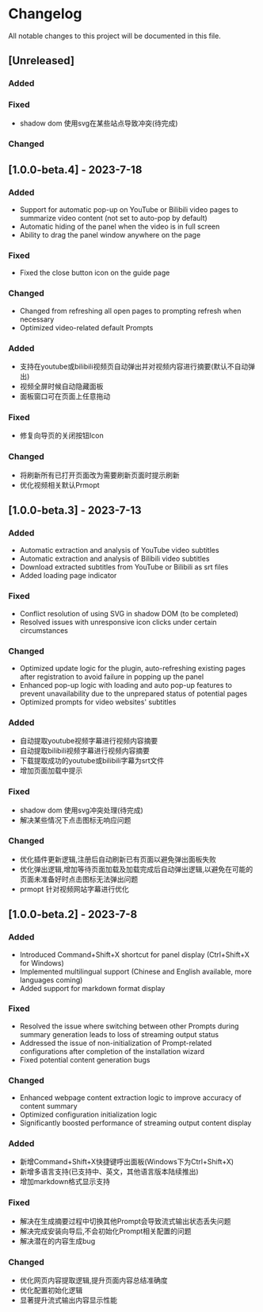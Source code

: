 # Changelog

All notable changes to this project will be documented in this file.

## [Unreleased]

### Added

### Fixed
- shadow dom 使用svg在某些站点导致冲突(待完成)

### Changed

## [1.0.0-beta.4] - 2023-7-18

### Added
- Support for automatic pop-up on YouTube or Bilibili video pages to summarize video content (not set to auto-pop by default)
- Automatic hiding of the panel when the video is in full screen
- Ability to drag the panel window anywhere on the page

### Fixed
- Fixed the close button icon on the guide page

### Changed
- Changed from refreshing all open pages to prompting refresh when necessary
- Optimized video-related default Prompts

### Added
- 支持在youtube或bilibili视频页自动弹出并对视频内容进行摘要(默认不自动弹出)
- 视频全屏时候自动隐藏面板
- 面板窗口可在页面上任意拖动

### Fixed
- 修复向导页的关闭按钮Icon

### Changed
- 将刷新所有已打开页面改为需要刷新页面时提示刷新
- 优化视频相关默认Prmopt

## [1.0.0-beta.3] - 2023-7-13

### Added
- Automatic extraction and analysis of YouTube video subtitles
- Automatic extraction and analysis of Bilibili video subtitles
- Download extracted subtitles from YouTube or Bilibili as srt files
- Added loading page indicator

### Fixed
- Conflict resolution of using SVG in shadow DOM (to be completed)
- Resolved issues with unresponsive icon clicks under certain circumstances

### Changed
- Optimized update logic for the plugin, auto-refreshing existing pages after registration to avoid failure in popping up the panel
- Enhanced pop-up logic with loading and auto pop-up features to prevent unavailability due to the unprepared status of potential pages
- Optimized prompts for video websites' subtitles

### Added
- 自动提取youtube视频字幕进行视频内容摘要
- 自动提取bilibili视频字幕进行视频内容摘要
- 下载提取成功的youtube或bilibili字幕为srt文件
- 增加页面加载中提示

### Fixed
- shadow dom 使用svg冲突处理(待完成)
- 解决某些情况下点击图标无响应问题

### Changed
- 优化插件更新逻辑,注册后自动刷新已有页面以避免弹出面板失败
- 优化弹出逻辑,增加等待页面加载及加载完成后自动弹出逻辑,以避免在可能的页面未准备好时点击图标无法弹出问题
- prmopt 针对视频网站字幕进行优化

## [1.0.0-beta.2] - 2023-7-8

### Added
- Introduced Command+Shift+X shortcut for panel display (Ctrl+Shift+X for Windows)
- Implemented multilingual support (Chinese and English available, more languages coming)
- Added support for markdown format display

### Fixed
- Resolved the issue where switching between other Prompts during summary generation leads to loss of streaming output status
- Addressed the issue of non-initialization of Prompt-related configurations after completion of the installation wizard
- Fixed potential content generation bugs

### Changed
- Enhanced webpage content extraction logic to improve accuracy of content summary
- Optimized configuration initialization logic
- Significantly boosted performance of streaming output content display

### Added
- 新增Command+Shift+X快捷键呼出面板(Windows下为Ctrl+Shift+X)
- 新增多语言支持(已支持中、英文，其他语言版本陆续推出)
- 增加markdown格式显示支持

### Fixed
- 解决在生成摘要过程中切换其他Prompt会导致流式输出状态丢失问题
- 解决完成安装向导后,不会初始化Prompt相关配置的问题
- 解决潜在的内容生成bug

### Changed
- 优化网页内容提取逻辑,提升页面内容总结准确度
- 优化配置初始化逻辑
- 显著提升流式输出内容显示性能
